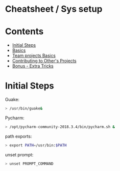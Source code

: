 Cheatsheet / Sys setup
=====================

Contents
========

* [Initial Steps](#initial-steps)
* [Basics](#basics)
* [Team projects Basics](#team-projects-basics)
* [Contributing to Other's Projects](#contributing-to-others-projects)
* [Bonus - Extra Tricks](#bonus---extra-tricks)


Initial Steps
==============
Guake:
```bash
> /usr/bin/guake&
```

Pycharm:
```bash
> /opt/pycharm-community-2018.3.4/bin/pycharm.sh &
```

path exports:
```bash
> export PATH=/usr/bin:$PATH
```

unset prompt:
```bash
> unset PROMPT_COMMAND
```
